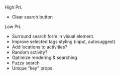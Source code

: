 High Pri.
* Clear search button

Low Pri.
* Surround search form in visual element.
* Improve selected tags styling (input, autosuggest)
* Add locations to activities?
* Random activity?
* Optimize rendering & searching
* Fuzzy search
* Unique "key" props